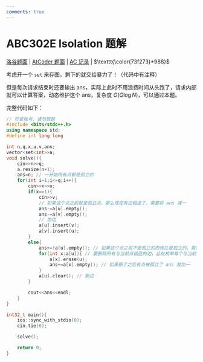 ```yaml
---
comments: true
---
```


# ABC302E Isolation 题解

[洛谷题面](https://www.luogu.com.cn/problem/AT_abc302_e) | [AtCoder 题面](https://atcoder.jp/contests/abc302/tasks/abc302_e) | [AC 记录](https://www.luogu.com.cn/record/111080126) | $\texttt{\color{73f273}*988}$

考虑开一个 `set` 来存图。剩下的就交给暴力了！（代码中有注释）

但是每次请求结束时还要输出 $\mathrm{ans}$，实际上此时不用浪费时间从头跑了，请求内部就可以计算答案，动态维护这个 $\mathrm{ans}$，复杂度 $O(Q\log N)$，可以通过本题。

完整代码如下：

``` cpp
// 珍爱账号，请勿贺题
#include <bits/stdc++.h>
using namespace std;
#define int long long

int n,q,x,u,v,ans;
vector<set<int>>a;
void solve(){
    cin>>n>>q;
    a.resize(n+1);
    ans=n; // 一开始所有点都是孤立的
    for(int i=1;i<=q;i++){
        cin>>x>>u;
        if(x==1){
            cin>>v;
            // 如果这个点之前就是孤立点，那么现在有边相连了，需要将 ans 减一
            ans-=a[u].empty();
            ans-=a[v].empty();
            // 加边
            a[u].insert(v);
            a[v].insert(u);
        }
        else{
            ans+=!a[u].empty(); // 如果这个点之前不是孤立的而现在是孤立的，需要 ans 加一
            for(int x:a[u]){ // 要删除所有与当前点相连的边，此处枚举每个与当前点相连的点并分别 erase 掉与当前点相连的边
                a[x].erase(u);
                ans+=a[x].empty(); // 如果删了之后有点被孤立了 ans 就加一
            }
            a[u].clear(); // 删边
        }

        cout<<ans<<endl;
    }
}

int32_t main(){
    ios::sync_with_stdio(0);
    cin.tie(0);

    solve();

    return 0;
}
```
